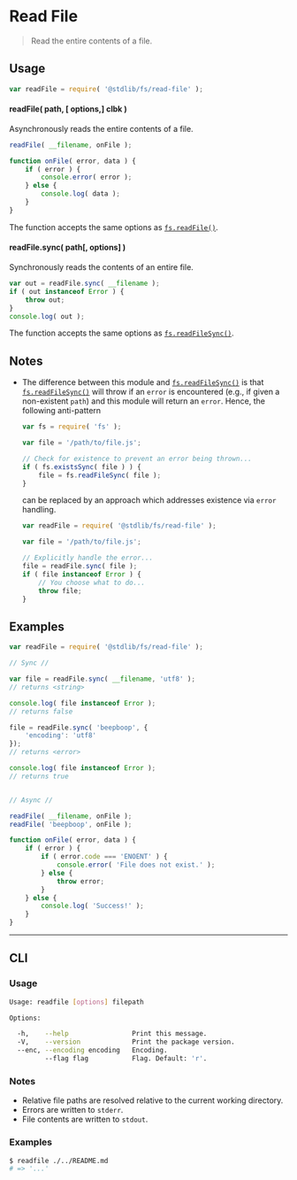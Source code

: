 # Read File

> Read the entire contents of a file.


<!-- <usage> -->

## Usage

``` javascript
var readFile = require( '@stdlib/fs/read-file' );
```

#### readFile( path, \[ options,\] clbk )

Asynchronously reads the entire contents of a file.

``` javascript
readFile( __filename, onFile );

function onFile( error, data ) {
    if ( error ) {
        console.error( error );
    } else {
        console.log( data );
    }
}
```

The function accepts the same options as [`fs.readFile()`][fs].


#### readFile.sync( path\[, options\] )

Synchronously reads the contents of an entire file.

``` javascript
var out = readFile.sync( __filename );
if ( out instanceof Error ) {
    throw out;
}
console.log( out );
```

The function accepts the same options as [`fs.readFileSync()`][fs].

<!-- </usage> -->


<!-- <notes> -->

## Notes

*   The difference between this module and [`fs.readFileSync()`][fs] is that [`fs.readFileSync()`][fs] will throw if an `error` is encountered (e.g., if given a non-existent `path`) and this module will return an `error`. Hence, the following anti-pattern

    ``` javascript
    var fs = require( 'fs' );

    var file = '/path/to/file.js';

    // Check for existence to prevent an error being thrown...
    if ( fs.existsSync( file ) ) {
        file = fs.readFileSync( file );
    }
    ```

    can be replaced by an approach which addresses existence via `error` handling.

    ``` javascript
    var readFile = require( '@stdlib/fs/read-file' );

    var file = '/path/to/file.js';

    // Explicitly handle the error...
    file = readFile.sync( file );
    if ( file instanceof Error ) {
        // You choose what to do...
        throw file;
    }
    ```

<!-- </notes> -->


<!-- <examples> -->

## Examples

``` javascript
var readFile = require( '@stdlib/fs/read-file' );

// Sync //

var file = readFile.sync( __filename, 'utf8' );
// returns <string>

console.log( file instanceof Error );
// returns false

file = readFile.sync( 'beepboop', {
    'encoding': 'utf8'
});
// returns <error>

console.log( file instanceof Error );
// returns true


// Async //

readFile( __filename, onFile );
readFile( 'beepboop', onFile );

function onFile( error, data ) {
    if ( error ) {
        if ( error.code === 'ENOENT' ) {
            console.error( 'File does not exist.' );
        } else {
            throw error;
        }
    } else {
        console.log( 'Success!' );
    }
}
```

<!-- </examples> -->


<!-- <cli> -->

---

## CLI

<!-- <usage> -->

### Usage

``` bash
Usage: readfile [options] filepath

Options:

  -h,    --help                Print this message.
  -V,    --version             Print the package version.
  --enc, --encoding encoding   Encoding.
         --flag flag           Flag. Default: 'r'.
```

<!-- </usage> -->


<!-- <notes> -->

### Notes

* Relative file paths are resolved relative to the current working directory.
* Errors are written to `stderr`.
* File contents are written to `stdout`.

<!-- </notes> -->


<!-- <examples> -->

### Examples

``` bash
$ readfile ./../README.md
# => '...'
```

<!-- </examples> -->

<!-- </cli> -->


<!-- <links> -->

[fs]: https://nodejs.org/api/fs.html

<!-- </links> -->
